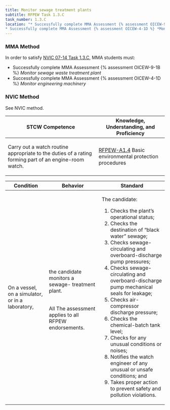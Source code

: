 ```yaml
---
title: Monitor sewage treatment plants
subtitle: RFPEW Task 1.3.C 
task_number: 1.3.C
location: "* Successfully complete MMA Assessment {% assessment OICEW-9-1B %} *Monitor sewage waste treatment plant*
* Successfully complete MMA Assessment {% assessment OICEW-4-1D %} *Monitor engineering machinery*" 
---
```



### MMA Method

In order to satisfy  [NVIC 07-14  Task  1.3.C]({{site.baseurl}}/assets/images/nvic-07-14.pdf), MMA students must:

* Successfully complete MMA Assessment {% assessment OICEW-9-1B %} *Monitor sewage waste treatment plant*
* Successfully complete MMA Assessment {% assessment OICEW-4-1D %} *Monitor engineering machinery*


### NVIC Method

<a onclick="togglevisibility('nvic_methods')" >See NVIC method.</a>

<div id='nvic_methods' class='hide'>

<table>
<thead>
<tr>
<th class='forty'> STCW Competence </th>
<th class='sixty'> Knowledge, Understanding, and Proficiency </th>
</tr>
</thead>




<tbody>
<tr><td markdown='1'>

Carry out a watch routine appropriate to the duties of a rating forming part of an engine-room watch.

</td><td markdown='1'>

[RFPEW-A1.4](../../tables/34.html#RFPEW-A1.4) Basic environmental protection procedures

</td></tr>


</tbody>
</table>


<table>
<thead>
<tr><th class='twenty'>  Condition </th><th class='twenty'> Behavior </th><th  class='sixty'>Standard </th></tr>
</thead>
<tbody >



<tr><td markdown='1'>

On a vessel, on a simulator, or in a laboratory,

</td><td markdown='1'>

the candidate monitors a sewage- treatment plant.

<br>

<div class="tooltip">All
<span class="tooltiptext">
The assessment applies to all RFPEW endorsements.
</span>
</div>


</td><td markdown='1'>

The candidate:

1. Checks the plant’s operational status;
2. Checks the destination of “black water” sewage;
3. Checks sewage-circulating and overboard-discharge pump pressures;
4. Checks sewage-circulating and overboard-discharge pump mechanical seals for leakage;
5. Checks air-compressor discharge pressure;
6. Checks the chemical-batch tank level;
7. Checks for any unusual conditions or noises;
8. Notifies the watch engineer of any unusual or unsafe conditions; and
9. Takes proper action to prevent safety and pollution violations.

</td></tr>
</tbody>
</table>
</div>
